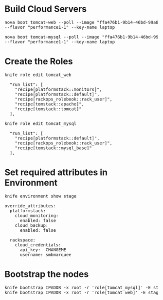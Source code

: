 Build Cloud Servers
===================
<pre>
nova boot tomcat-web --poll --image "ffa476b1-9b14-46bd-99a8-862d1d94eb7a" \
--flavor "performance1-1" --key-name laptop

nova boot tomcat-mysql --poll --image "ffa476b1-9b14-46bd-99a8-862d1d94eb7a" \
--flavor "performance1-1" --key-name laptop
</pre>

Create the Roles
================
<pre>
knife role edit tomcat_web

  "run_list": [
    "recipe[platformstack::monitors]",
    "recipe[platformstack::default]",
    "recipe[rackops_rolebook::rack_user]",
    "recipe[tomstack::apache]",
    "recipe[tomstack::tomcat]"
  ],

knife role edit tomcat_mysql

  "run_list": [
    "recipe[platformstack::default]",
    "recipe[rackops_rolebook::rack_user]",
    "recipe[tomstack::mysql_base]"
  ],
</pre>

Set required attributes in Environment
======================================
<pre>
knife environment show stage

override_attributes:
  platformstack:
    cloud_monitoring:
      enabled: false
    cloud_backup:
      enabled: false

  rackspace:
    cloud_credentials:
      api_key:  CHANGEME
      username: smbmarquee
</pre>

Bootstrap the nodes
===================
<pre>
knife bootstrap IPADDR -x root -r 'role[tomcat_mysql]' -E stage
knife bootstrap IPADDR -x root -r 'role[tomcat_web]' -E stage
</pre>
